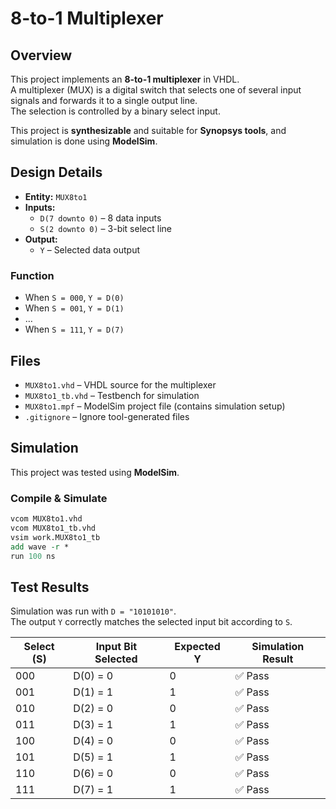 # 8-to-1 Multiplexer

## Overview
This project implements an **8-to-1 multiplexer** in VHDL.  
A multiplexer (MUX) is a digital switch that selects one of several input signals and forwards it to a single output line.  
The selection is controlled by a binary select input.

This project is **synthesizable** and suitable for **Synopsys tools**, and simulation is done using **ModelSim**.

## Design Details
- **Entity:** `MUX8to1`
- **Inputs:**
  - `D(7 downto 0)` – 8 data inputs
  - `S(2 downto 0)` – 3-bit select line
- **Output:**
  - `Y` – Selected data output

### Function
- When `S = 000`, `Y = D(0)`
- When `S = 001`, `Y = D(1)`
- …
- When `S = 111`, `Y = D(7)`


## Files
- `MUX8to1.vhd` – VHDL source for the multiplexer
- `MUX8to1_tb.vhd` – Testbench for simulation
- `MUX8to1.mpf` – ModelSim project file (contains simulation setup)
- `.gitignore` – Ignore tool-generated files

## Simulation
This project was tested using **ModelSim**.

### Compile & Simulate
```tcl
vcom MUX8to1.vhd
vcom MUX8to1_tb.vhd
vsim work.MUX8to1_tb
add wave -r *
run 100 ns
```
## Test Results

Simulation was run with `D = "10101010"`.  
The output `Y` correctly matches the selected input bit according to `S`.

| Select (S) | Input Bit Selected | Expected Y | Simulation Result |
|------------|--------------------|------------|-------------------|
| 000        | D(0) = 0           | 0          | ✅ Pass |
| 001        | D(1) = 1           | 1          | ✅ Pass |
| 010        | D(2) = 0           | 0          | ✅ Pass |
| 011        | D(3) = 1           | 1          | ✅ Pass |
| 100        | D(4) = 0           | 0          | ✅ Pass |
| 101        | D(5) = 1           | 1          | ✅ Pass |
| 110        | D(6) = 0           | 0          | ✅ Pass |
| 111        | D(7) = 1           | 1          | ✅ Pass |
